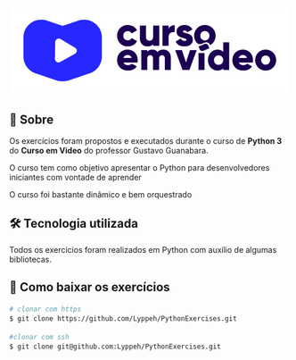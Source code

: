 <h1 align="center"> 
    <img src="./cursoemvideo-logo.png">
</h1>

## 📖 Sobre

Os exercícios foram propostos e executados durante o curso de **Python 3** do **Curso em Video** do professor Gustavo Guanabara.

O curso tem como objetivo apresentar o Python para desenvolvedores iniciantes com vontade de aprender

O curso foi bastante dinâmico e bem orquestrado

## 🛠️ Tecnologia utilizada

Todos os exercicios foram realizados em Python com auxílio de algumas bibliotecas.

## 💾 Como baixar os exercícios
```bash
# clonar com https
$ git clone https://github.com/Lyppeh/PythonExercises.git

#clonar com ssh
$ git clone git@github.com:Lyppeh/PythonExercises.git
```
